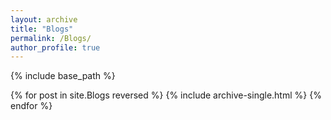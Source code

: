 ```yaml
---
layout: archive
title: "Blogs"
permalink: /Blogs/
author_profile: true
---
```

{% include base_path %}

{% for post in site.Blogs reversed %}
  {% include archive-single.html %}
{% endfor %}
